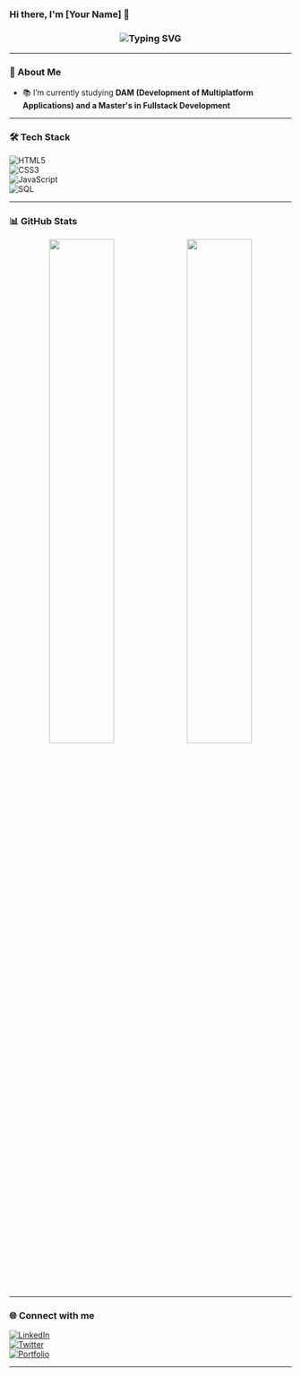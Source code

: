 ### Hi there, I'm [Your Name] 👋

<!-- Typing effect -->
<!-- Typing effect -->
<h3 align="center">
  <img src="https://readme-typing-svg.herokuapp.com?font=Fira+Code&size=22&pause=1000&color=F70000&center=true&vCenter=true&multiline=true&width=600&height=60&lines=Aspiring+Fullstack+Developer;Passionate+about+Tech;Always+Learning" alt="Typing SVG" />
</h3>

---


### 🚀 About Me


- 📚 I’m currently studying **DAM (Development of Multiplatform Applications) and a Master's in Fullstack Development**


---

### 🛠️ Tech Stack

![HTML5](https://img.shields.io/badge/-HTML5-E34F26?style=flat&logo=html5&logoColor=white)  
![CSS3](https://img.shields.io/badge/-CSS3-1572B6?style=flat&logo=css3&logoColor=white)  
![JavaScript](https://img.shields.io/badge/-JavaScript-F7DF1E?style=flat&logo=javascript&logoColor=black)   
![SQL](https://img.shields.io/badge/-SQL-4479A1?style=flat&logo=postgresql&logoColor=white)  

---

### 📊 GitHub Stats

<p align="center">
  <img width="48%" src="https://github-readme-stats.vercel.app/api?username=your-username&show_icons=true&theme=radical" />
  <img width="48%" src="https://github-readme-streak-stats.herokuapp.com/?user=your-username&theme=radical" />
</p>

---



### 🌐 Connect with me

[![LinkedIn](https://img.shields.io/badge/-LinkedIn-blue?style=flat&logo=linkedin)](https://linkedin.com/in/your-profile)  
[![Twitter](https://img.shields.io/badge/-Twitter-blue?style=flat&logo=twitter&logoColor=white)](https://twitter.com/your-profile)  
[![Portfolio](https://img.shields.io/badge/-Portfolio-black?style=flat&logo=web&logoColor=white)](https://your-portfolio.com)

---



